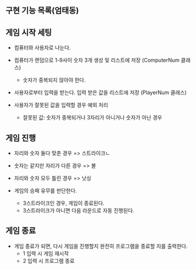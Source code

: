 

## 구현 기능 목록(엄태동)

## 게임 시작 세팅

- 컴퓨터와 사용자로 나눈다.

- 컴퓨터가 랜덤으로 1-9사이 숫자 3개 생성 및 리스트에 저장 (ComputerNum 클래스)
  
  - 숫자가 중복되지 않아야 한다.

- 사용자로부터 입력을 받는다. 입력 받은 값을 리스트에 저장 (PlayerNum 클래스)

- 사용자가 잘못된 값을 입력할 경우 예외 처리
  
  - 잘못된 값: 숫자가 중복되거나 3자리가 아니거나 숫자가 아닌 경우

## 게임 진행

- 자리와 숫자 둘다 맞춘 경우 => 스트라이크ㄴ
* 숫자는 같지만 자리가 다른 경우 => 볼

* 자리와 숫자 모두 틀린 경우 => 낫싱

* 게임의 승패 유무를 판단한다.
  
  * 3스트라이크인 경우, 게임이 종료된다.
  * 3스트라이크가 아니면 다음 라운드로 자동 진행된다.

## 게임 종료

* 게임 종료가 되면, 다시 게임을 진행할지 완전히 프로그램을 종료할 지를 출력한다.
  * 1 입력 시 게임 재시작
  * 2 입력 시 프로그램 종료
